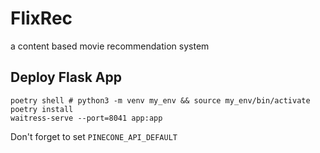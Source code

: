 # FlixRec

a content based movie recommendation system

## Deploy Flask App

```
poetry shell # python3 -m venv my_env && source my_env/bin/activate
poetry install
waitress-serve --port=8041 app:app
```

Don't forget to set `PINECONE_API_DEFAULT`